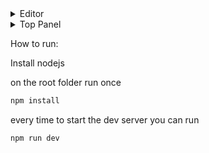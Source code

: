 <details>
  <summary>Editor</summary>
  <h3>This is the editor, and below ill list all of its features</h3>
  <img src="https://github.com/user-attachments/assets/093dbbe4-7b19-48c4-8fa5-cec6f0da3d81"/>
</details>

<details>
  <summary>Top Panel</summary>
  
  <details>
    <summary>Project menu</summary>
    <h3>The project menu allows you to save your projects</h3>
    <p>They are zip files wich contain all your media and configurations</p>
    <img src="https://github.com/user-attachments/assets/15417e3a-2006-4809-b26b-0b799f0b0c04"/>
  </details>
</details>

How to run:

Install nodejs

on the root folder run once
```bash
npm install
```

every time to start the dev server you can run
```bash
npm run dev
```
